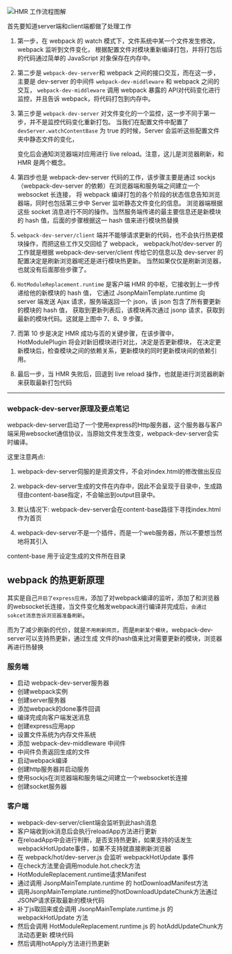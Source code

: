 

![HMR 工作流程图解](https://pic1.zhimg.com/80/v2-f7139f8763b996ebfa28486e160f6378_hd.jpg)

 首先要知道server端和client端都做了处理工作

1. 第一步，在 webpack 的 watch 模式下，文件系统中某一个文件发生修改，webpack 监听到文件变化，
    根据配置文件对模块重新编译打包，并将打包后的代码通过简单的 JavaScript 对象保存在内存中。

  

2. 第二步是 `webpack-dev-server`和 webpack 之间的接口交互，而在这一步，主要是 dev-server 的中间件 `webpack-dev-middleware` 和 webpack 之间的交互，
     `webpack-dev-middleware` 调用 webpack 暴露的 API对代码变化进行监控，并且告诉 webpack，将代码打包到内存中。

     

3. 第三步是 `webpack-dev-server` 对文件变化的一个监控，这一步不同于第一步，并不是监控代码变化重新打包。
     当我们在配置文件中配置了`devServer.watchContentBase` 为 true 的时候，Server 会监听这些配置文件夹中静态文件的变化，

     变化后会通知浏览器端对应用进行 live reload。注意，这儿是浏览器刷新，和 HMR 是两个概念。

     

4. 第四步也是 webpack-dev-server 代码的工作，该步骤主要是通过 sockjs（webpack-dev-server 的依赖）在浏览器端和服务端之间建立一个 websocket 长连接，
     将 webpack 编译打包的各个阶段的状态信息告知浏览器端，同时也包括第三步中 Server 监听静态文件变化的信息。
     浏览器端根据这些 socket 消息进行不同的操作。当然服务端传递的最主要信息还是新模块的 hash 值，后面的步骤根据这一 hash 值来进行模块热替换

     

5. `webpack-dev-server/client` 端并不能够请求更新的代码，也不会执行热更模块操作，而把这些工作又交回给了 webpack，
   webpack/hot/dev-server 的工作就是根据 webpack-dev-server/client 传给它的信息以及 dev-server 的配置决定是刷新浏览器呢还是进行模块热更新。
   当然如果仅仅是刷新浏览器，也就没有后面那些步骤了。

   

6. `HotModuleReplacement.runtime` 是客户端 HMR 的中枢，它接收到上一步传递给他的新模块的 hash 值，
     它通过 JsonpMainTemplate.runtime 向 server 端发送 Ajax 请求，服务端返回一个 json，该 json 包含了所有要更新的模块的 hash 值，
       获取到更新列表后，该模块再次通过 jsonp 请求，获取到最新的模块代码。这就是上图中 7、8、9 步骤。

     

7. 而第 10 步是决定 HMR 成功与否的关键步骤，在该步骤中，HotModulePlugin 将会对新旧模块进行对比，决定是否更新模块，
     在决定更新模块后，检查模块之间的依赖关系，更新模块的同时更新模块间的依赖引用。

8. 最后一步，当 HMR 失败后，回退到 live reload 操作，也就是进行浏览器刷新来获取最新打包代码

-----------------------------------------------------------------------------------------------------------------------------------------


### webpack-dev-server原理及要点笔记

webpack-dev-server启动了一个使用express的Http服务器，这个服务器与客户端采用websocket通信协议，当原始文件发生改变，webpack-dev-server会实时编译。

这里注意两点:

1. webpack-dev-server伺服的是资源文件，不会对index.html的修改做出反应

2. webpack-dev-server生成的文件在内存中，因此不会呈现于目录中，生成路径由content-base指定，不会输出到output目录中。

3. 默认情况下: webpack-dev-server会在content-base路径下寻找index.html作为首页

4. webpack-dev-server不是一个插件，而是一个web服务器，所以不要想当然地将其引入

content-base 用于设定生成的文件所在目录





## webpack 的热更新原理

其实是自己`开启了express应用`，添加了对webpack编译的监听，添加了和浏览器的websocket长连接，当文件变化触发webpack进行编译并完成后，`会通过sokcet消息告诉浏览器准备刷新`。

而为了减少刷新的代价，就是`不用刷新网页`，而是`刷新某个模块`，webpack-dev-server可以支持热更新，通过生成 文件的hash值来比对需要更新的模块，浏览器再进行热替换

### 服务端

- 启动 webpack-dev-server服务器
- 创建webpack实例
- 创建server服务器
- 添加webpack的done事件回调
- 编译完成向客户端发送消息
- 创建express应用app
- 设置文件系统为内存文件系统
- 添加 webpack-dev-middleware 中间件
- 中间件负责返回生成的文件
- 启动webpack编译
- 创建http服务器并启动服务
- 使用sockjs在浏览器端和服务端之间建立一个websocket长连接
- 创建socket服务器

### 客户端

- webpack-dev-server/client端会监听到此hash消息
- 客户端收到ok消息后会执行reloadApp方法进行更新
- 在reloadApp中会进行判断，是否支持热更新，如果支持的话发生 webpackHotUpdate事件，如果不支持就直接刷新浏览器
- 在 webpack/hot/dev-server.js 会监听 webpackHotUpdate 事件
- 在check方法里会调用module.hot.check方法
- HotModuleReplacement.runtime请求Manifest
- 通过调用 JsonpMainTemplate.runtime 的 hotDownloadManifest方法
- 调用JsonpMainTemplate.runtime的hotDownloadUpdateChunk方法通过JSONP请求获取最新的模块代码
- 补丁js取回来或会调用 JsonpMainTemplate.runtime.js 的 webpackHotUpdate 方法
- 然后会调用 HotModuleReplacement.runtime.js 的 hotAddUpdateChunk方法动态更新 模块代码
- 然后调用hotApply方法进行热更新

